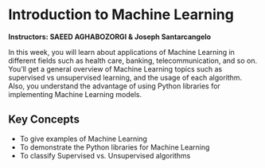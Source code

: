 # Introduction to Machine Learning

**Instructors: SAEED AGHABOZORGI & Joseph Santarcangelo**

In this week, you will learn about applications of Machine Learning in different fields such as health care, banking, telecommunication, and so on. You’ll get a general overview of Machine Learning topics such as supervised vs unsupervised learning, and the usage of each algorithm. Also, you understand the advantage of using Python libraries for implementing Machine Learning models.


## Key Concepts
- To give examples of Machine Learning
- To demonstrate the Python libraries for Machine Learning
- To classify Supervised vs. Unsupervised algorithms
